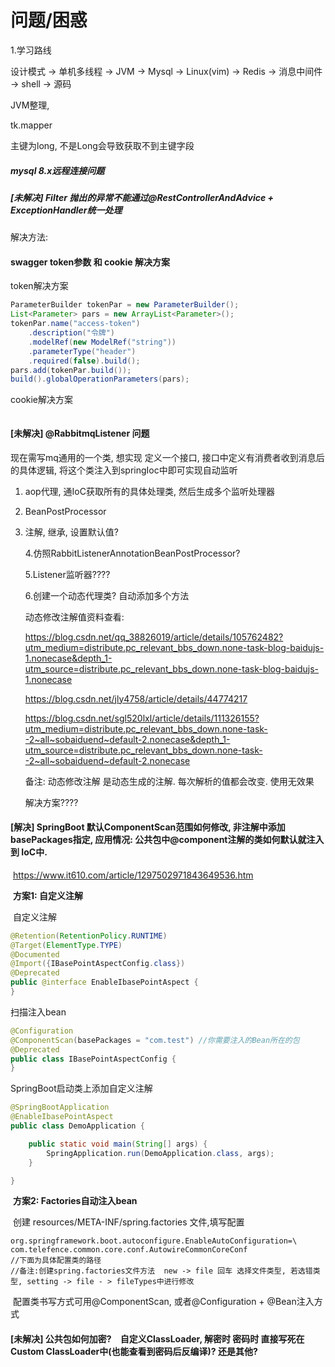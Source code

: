 # 问题/困惑

1.学习路线

设计模式  ->  单机多线程  -> JVM  -> Mysql  -> Linux(vim) -> Redis -> 消息中间件 -> shell -> 源码

JVM整理,



tk.mapper

主键为long, 不是Long会导致获取不到主键字段



##### mysql 8.x远程连接问题



##### [未解决] Filter 抛出的异常不能通过@RestControllerAndAdvice + ExceptionHandler统一处理

解决方法: 



#### swagger token参数 和 cookie 解决方案

token解决方案

```java
ParameterBuilder tokenPar = new ParameterBuilder();
List<Parameter> pars = new ArrayList<Parameter>();
tokenPar.name("access-token")
    .description("令牌")
    .modelRef(new ModelRef("string"))
    .parameterType("header")
    .required(false).build();
pars.add(tokenPar.build());
build().globalOperationParameters(pars);
```

cookie解决方案

```java

```





####  [未解决] @RabbitmqListener 问题 

现在需写mq通用的一个类, 想实现 定义一个接口, 接口中定义有消费者收到消息后的具体逻辑, 将这个类注入到springIoc中即可实现自动监听

1. aop代理, 通IoC获取所有的具体处理类, 然后生成多个监听处理器

2. BeanPostProcessor

3. 注解, 继承, 设置默认值?

   4.仿照RabbitListenerAnnotationBeanPostProcessor?

   5.Listener监听器????
   
   6.创建一个动态代理类? 自动添加多个方法
   
   
   
   动态修改注解值资料查看:
   
   https://blog.csdn.net/qq_38826019/article/details/105762482?utm_medium=distribute.pc_relevant_bbs_down.none-task-blog-baidujs-1.nonecase&depth_1-utm_source=distribute.pc_relevant_bbs_down.none-task-blog-baidujs-1.nonecase
   
   https://blog.csdn.net/jly4758/article/details/44774217
   
   https://blog.csdn.net/sgl520lxl/article/details/111326155?utm_medium=distribute.pc_relevant_bbs_down.none-task--2~all~sobaiduend~default-2.nonecase&depth_1-utm_source=distribute.pc_relevant_bbs_down.none-task--2~all~sobaiduend~default-2.nonecase
   
   备注:  动态修改注解 是动态生成的注解.  每次解析的值都会改变. 使用无效果
   
   
   
   解决方案????
   
   



#### [解决] SpringBoot 默认ComponentScan范围如何修改, 非注解中添加basePackages指定, 应用情况: 公共包中@component注解的类如何默认就注入到 IoC中.

​	https://www.it610.com/article/1297502971843649536.htm

​	**方案1: 自定义注解**

​	自定义注解

```java
@Retention(RetentionPolicy.RUNTIME)
@Target(ElementType.TYPE)
@Documented
@Import({IBasePointAspectConfig.class})
@Deprecated
public @interface EnableIbasePointAspect {
}
```

扫描注入bean

```java
@Configuration
@ComponentScan(basePackages = "com.test") //你需要注入的Bean所在的包
@Deprecated
public class IBasePointAspectConfig {
}
```

SpringBoot启动类上添加自定义注解

```java
@SpringBootApplication
@EnableIbasePointAspect
public class DemoApplication {

    public static void main(String[] args) {
        SpringApplication.run(DemoApplication.class, args);
    }

}
```

​	**方案2: Factories自动注入bean**

​	创建 resources/META-INF/spring.factories 文件,填写配置

```properties
org.springframework.boot.autoconfigure.EnableAutoConfiguration=\
com.telefence.common.core.conf.AutowireCommonCoreConf
//下面为具体配置类的路径
//备注:创建spring.factories文件方法  new -> file 回车 选择文件类型, 若选错类型, setting -> file - > fileTypes中进行修改
```

​	配置类书写方式可用@ComponentScan, 或者@Configuration + @Bean注入方式







#### [未解决] 公共包如何加密?　自定义ClassLoader, 解密时 密码时 直接写死在 Custom ClassLoader中(也能查看到密码后反编译)? 还是其他?